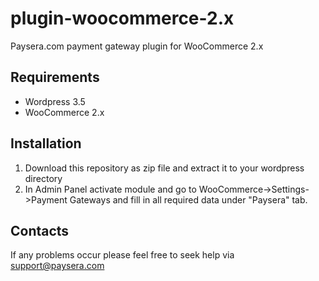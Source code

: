 plugin-woocommerce-2.x
======================

Paysera.com payment gateway plugin for WooCommerce 2.x

Requirements
------------

- Wordpress 3.5
- WooCommerce 2.x

Installation
------------

1. Download this repository as zip file and extract it to your wordpress directory
2. In Admin Panel activate module and go to WooCommerce->Settings->Payment Gateways and fill in all required data under "Paysera" tab.

Contacts
--------

If any problems occur please feel free to seek help via support@paysera.com
